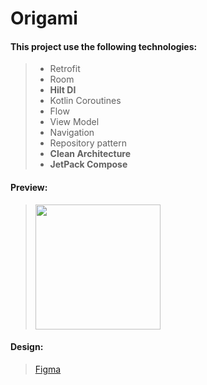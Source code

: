 # Origami

#### This project use the following technologies:

> - Retrofit
> - Room
> - **Hilt DI**
> - Kotlin Coroutines
> - Flow
> - View Model
> - Navigation
> - Repository pattern
> - **Clean Architecture**
> - **JetPack Compose**

#### Preview:
> <img src="https://8pic.ir/uploads/Screen-Shot-2021-08-27-at-2-12-13-AM.png" width=200>
> 
#### Design:
> [Figma](https://www.figma.com/file/mcAetsZZRiRJevwjzcaCOM/Origami?node-id=0%3A1)


